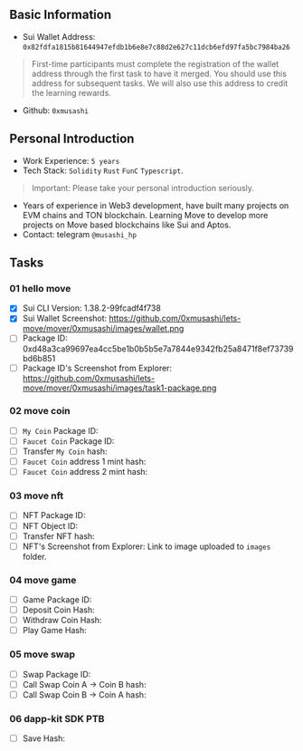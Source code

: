 ## Basic Information
- Sui Wallet Address: `0x82fdfa1815b81644947efdb1b6e8e7c88d2e627c11dcb6efd97fa5bc7984ba26`
> First-time participants must complete the registration of the wallet address through the first task to have it merged. You should use this address for subsequent tasks. We will also use this address to credit the learning rewards.
- Github: `0xmusashi`

## Personal Introduction
- Work Experience: `5 years`
- Tech Stack: `Solidity` `Rust` `FunC` `Typescript`.
> Important: Please take your personal introduction seriously.
- Years of experience in Web3 development, have built many projects on EVM chains and TON blockchain. Learning Move to develop more projects on Move based blockchains like Sui and Aptos.
- Contact: telegram `@musashi_hp`

## Tasks

### 01 hello move
- [x] Sui CLI Version: 1.38.2-99fcadf4f738
- [x] Sui Wallet Screenshot: https://github.com/0xmusashi/lets-move/mover/0xmusashi/images/wallet.png
- [ ] Package ID: 0xd48a3ca99697ea4cc5be1b0b5b5e7a7844e9342fb25a8471f8ef73739bd6b851
- [ ] Package ID's Screenshot from Explorer: https://github.com/0xmusashi/lets-move/mover/0xmusashi/images/task1-package.png

### 02 move coin
- [ ] `My Coin` Package ID:
- [ ] `Faucet Coin` Package ID:
- [ ] Transfer `My Coin` hash:
- [ ] `Faucet Coin` address 1 mint hash:
- [ ] `Faucet Coin` address 2 mint hash:

### 03 move nft
- [ ] NFT Package ID:
- [ ] NFT Object ID:
- [ ] Transfer NFT hash:
- [ ] NFT's Screenshot from Explorer: Link to image uploaded to `images` folder.

### 04 move game
- [ ] Game Package ID:
- [ ] Deposit Coin Hash:
- [ ] Withdraw Coin Hash:
- [ ] Play Game Hash:

### 05 move swap
- [ ] Swap Package ID:
- [ ] Call Swap Coin A -> Coin B hash:
- [ ] Call Swap Coin B -> Coin A hash:

### 06 dapp-kit SDK PTB
- [ ] Save Hash:
